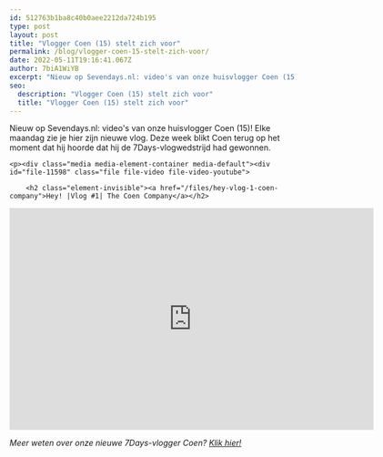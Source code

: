 ```yaml
---
id: 512763b1ba8c40b0aee2212da724b195
type: post
layout: post
title: "Vlogger Coen (15) stelt zich voor"
permalink: /blog/vlogger-coen-15-stelt-zich-voor/
date: 2022-05-11T19:16:41.067Z
author: 7biA1WiYB
excerpt: "Nieuw op Sevendays.nl: video's van onze huisvlogger Coen (15)! Elke maandag zie je hier zijn nieuwe vlog. Deze week blikt Coen terug op het moment dat hij hoorde dat hij de 7Days-vlogwedstrijd had gewonnen.   "
seo:
  description: "Vlogger Coen (15) stelt zich voor"
  title: "Vlogger Coen (15) stelt zich voor"
---
```

Nieuw op Sevendays.nl: video's van onze huisvlogger Coen (15)! Elke maandag zie je hier zijn nieuwe vlog. Deze week blikt Coen terug op het moment dat hij hoorde dat hij de 7Days-vlogwedstrijd had gewonnen.   

    <p><div class="media media-element-container media-default"><div id="file-11598" class="file file-video file-video-youtube">

        <h2 class="element-invisible"><a href="/files/hey-vlog-1-coen-company">Hey! |Vlog #1| The Coen Company</a></h2>
    
  
  <div class="content">
    <div class="media-youtube-video media-element file-default media-youtube-1">
  <iframe class="media-youtube-player" width="640" height="390" title="Hey! |Vlog #1| The Coen Company" src="https://www.youtube.com/embed/8-zzcj111dA?wmode=opaque&controls=" name="Hey! |Vlog #1| The Coen Company" frameborder="0" allowfullscreen="">Video van Hey! |Vlog #1| The Coen Company</iframe>
</div>
  </div>

  
</div>
</div>
<p><em>Meer weten over onze nieuwe 7Days-vlogger Coen? <a href="https://original.sevendays.nl/video-blogs/en-onze-7days-vlogger-geworden">Klik hier!</a></em></p>  
